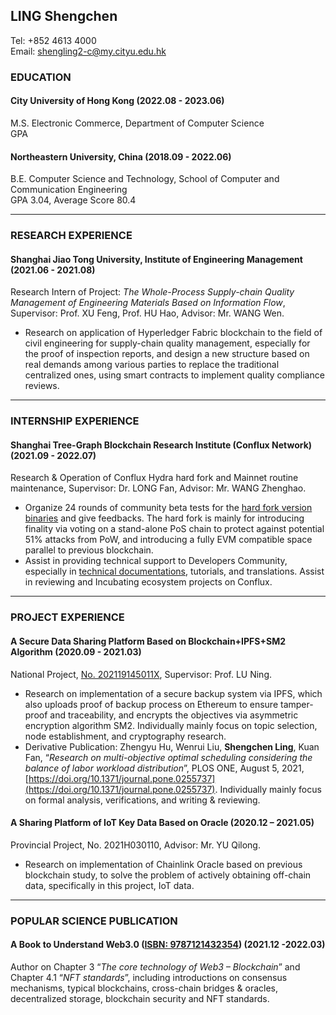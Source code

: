## LING Shengchen

Tel: +852 4613 4000   
Email: shengling2-c@my.cityu.edu.hk
   
    
### EDUCATION

#### City University of Hong Kong (2022.08 - 2023.06) 

M.S. Electronic Commerce, Department of Computer Science   
GPA 

#### Northeastern University, China (2018.09 - 2022.06)

B.E. Computer Science and Technology, School of Computer and Communication Engineering    
GPA 3.04, Average Score 80.4 

---

### RESEARCH EXPERIENCE

#### Shanghai Jiao Tong University, Institute of Engineering Management (2021.06 - 2021.08)

Research Intern of Project: _The Whole-Process Supply-chain Quality Management of Engineering Materials Based on Information Flow_, Supervisor: Prof. XU Feng, Prof. HU Hao, Advisor: Mr. WANG Wen.     

* Research on application of Hyperledger Fabric blockchain to the field of civil engineering for supply-chain
quality management, especially for the proof of inspection reports, and design a new structure based on real demands among various parties to replace the traditional centralized ones, using smart contracts to implement quality compliance reviews.

---

### INTERNSHIP EXPERIENCE

#### Shanghai Tree-Graph Blockchain Research Institute (Conflux Network) (2021.09 - 2022.07)

Research & Operation of Conflux Hydra hard fork and Mainnet routine maintenance, Supervisor: Dr. LONG Fan, Advisor: Mr. WANG Zhenghao.    

* Organize 24 rounds of community beta tests for the [hard fork version binaries](https://github.com/conflux-fans/Conflux-PoS-test/releases) and give feedbacks. The hard fork is mainly for introducing finality via voting on a stand-alone PoS chain to protect against potential 51% attacks from PoW, and introducing a fully EVM compatible space parallel to previous blockchain.
* Assist in providing technical support to Developers Community, especially in [technical documentations](https://forum.conflux.fun/t/conflux/11990), tutorials, and translations. Assist in reviewing and Incubating ecosystem projects on Conflux.

---

### PROJECT EXPERIENCE

#### A Secure Data Sharing Platform Based on Blockchain+IPFS+SM2 Algorithm (2020.09 - 2021.03)

National Project, [No. 202119145011X](http://gjcxcy.bjtu.edu.cn/NewJTItemListForStudentDetail.aspx?ItemNo=851412&year=2021&type=school&IsLXItem=0), Supervisor: Prof. LU Ning.    

* Research on implementation of a secure backup system via IPFS, which also uploads proof of backup process on Ethereum to ensure tamper-proof and traceability, and encrypts the objectives via asymmetric encryption algorithm SM2. Individually mainly focus on topic selection, node establishment, and cryptography research.
* Derivative Publication: Zhengyu Hu, Wenrui Liu, **Shengchen Ling**, Kuan Fan, “_Research on multi-objective optimal scheduling considering the balance of labor workload distribution_”, PLOS ONE, August 5, 2021, [https://doi.org/10.1371/journal.pone.0255737](https://doi.org/10.1371/journal.pone.0255737). Individually mainly focus on formal analysis, verifications, and writing & reviewing.

#### A Sharing Platform of IoT Key Data Based on Oracle (2020.12 – 2021.05)

Provincial Project, No. 2021H030110, Advisor: Mr. YU Qilong.    

* Research on implementation of Chainlink Oracle based on previous blockchain study, to solve the problem of actively obtaining off-chain data, specifically in this project, IoT data.

---

### POPULAR SCIENCE PUBLICATION

#### A Book to Understand Web3.0 ([ISBN: 9787121432354](https://www.phei.com.cn/module/goods/wssd_content.jsp?bookid=60346)) (2021.12 -2022.03)

Author on Chapter 3 “_The core technology of Web3 – Blockchain_” and Chapter 4.1 “_NFT standards_”, including introductions on consensus mechanisms, typical blockchains, cross-chain bridges & oracles, decentralized storage, blockchain security and NFT standards.    








<!-- ---
layout: default
---

Text can be **bold**, _italic_, or ~~strikethrough~~.

[Link to another page](./another-page.html).

There should be whitespace between paragraphs.

There should be whitespace between paragraphs. We recommend including a README, or a file with information about your project.

# Header 1

This is a normal paragraph following a header. GitHub is a code hosting platform for version control and collaboration. It lets you and others work together on projects from anywhere.

## Header 2

> This is a blockquote following a header.
>
> When something is important enough, you do it even if the odds are not in your favor.

### Header 3

```js
// Javascript code with syntax highlighting.
var fun = function lang(l) {
  dateformat.i18n = require('./lang/' + l)
  return true;
}
```

```ruby
# Ruby code with syntax highlighting
GitHubPages::Dependencies.gems.each do |gem, version|
  s.add_dependency(gem, "= #{version}")
end
```

#### Header 4

*   This is an unordered list following a header.
*   This is an unordered list following a header.
*   This is an unordered list following a header.

##### Header 5

1.  This is an ordered list following a header.
2.  This is an ordered list following a header.
3.  This is an ordered list following a header.

###### Header 6

| head1        | head two          | three |
|:-------------|:------------------|:------|
| ok           | good swedish fish | nice  |
| out of stock | good and plenty   | nice  |
| ok           | good `oreos`      | hmm   |
| ok           | good `zoute` drop | yumm  |

### There's a horizontal rule below this.

* * *

### Here is an unordered list:

*   Item foo
*   Item bar
*   Item baz
*   Item zip

### And an ordered list:

1.  Item one
1.  Item two
1.  Item three
1.  Item four

### And a nested list:

- level 1 item
  - level 2 item
  - level 2 item
    - level 3 item
    - level 3 item
- level 1 item
  - level 2 item
  - level 2 item
  - level 2 item
- level 1 item
  - level 2 item
  - level 2 item
- level 1 item

### Small image

![Octocat](https://github.githubassets.com/images/icons/emoji/octocat.png)

### Large image

![Branching](https://guides.github.com/activities/hello-world/branching.png)


### Definition lists can be used with HTML syntax.

<dl>
<dt>Name</dt>
<dd>Godzilla</dd>
<dt>Born</dt>
<dd>1952</dd>
<dt>Birthplace</dt>
<dd>Japan</dd>
<dt>Color</dt>
<dd>Green</dd>
</dl>

```
Long, single-line code blocks should not wrap. They should horizontally scroll if they are too long. This line should be long enough to demonstrate this.
```

```
The final element.
```
 -->
